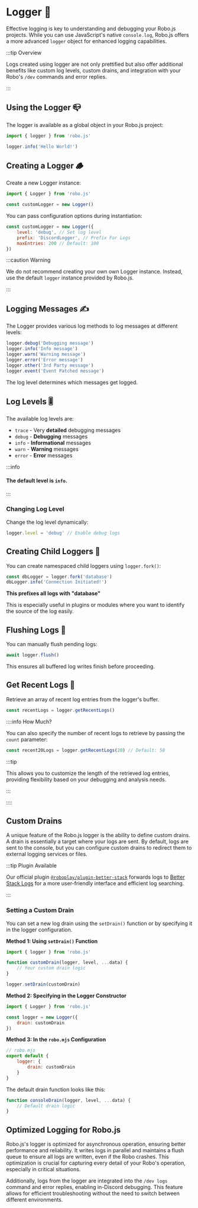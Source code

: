 # Logger 🌳

Effective logging is key to understanding and debugging your Robo.js projects. While you can use JavaScript's native `console.log`, Robo.js offers a more advanced `logger` object for enhanced logging capabilities.

:::tip Overview

Logs created using logger are not only prettified but also offer additional benefits like custom log levels, custom drains, and integration with your Robo's `/dev` commands and error replies.

:::

## Using the Logger 📪

The logger is available as a global object in your Robo.js project:

```javascript
import { logger } from 'robo.js'

logger.info('Hello World!')
```

## Creating a Logger 🪵

Create a new Logger instance:

```javascript
import { Logger } from 'robo.js'

const customLogger = new Logger()
```

You can pass configuration options during instantiation:

```javascript {2-4}
const customLogger = new Logger({
	level: 'debug', // Set log level
	prefix: 'DiscordLogger', // Prefix For Logs
	maxEntries: 200 // Default: 100
})
```

:::caution Warning

We do not recommend creating your own own Logger instance. Instead, use the default `logger` instance provided by Robo.js.

:::

## Logging Messages ✍️

The Logger provides various log methods to log messages at different levels:

```javascript
logger.debug('Debugging message')
logger.info('Info message')
logger.warn('Warning message')
logger.error('Error message')
logger.other('3rd Party message')
logger.event('Event Patched message')
```

The log level determines which messages get logged.

## Log Levels 🎚️

The available log levels are:

- `trace` - Very **detailed** debugging messages
- `debug` - **Debugging** messages
- `info` - **Informational** messages
- `warn` - **Warning** messages
- `error` - **Error** messages

:::info

#### The default level is `info`.

:::

### Changing Log Level

Change the log level dynamically:

```javascript
logger.level = 'debug' // Enable debug logs
```

## Creating Child Loggers 🐣

You can create namespaced child loggers using `logger.fork()`:

```javascript {1}
const dbLogger = logger.fork('database')
dbLogger.info('Connection Initiated!')
```

**This prefixes all logs with "database"**

This is especially useful in plugins or modules where you want to identify the source of the log easily.

## Flushing Logs 🚽

You can manually flush pending logs:

```javascript
await logger.flush()
```

This ensures all buffered log writes finish before proceeding.

## Get Recent Logs 📡

Retrieve an array of recent log entries from the logger's buffer.

```javascript
const recentLogs = logger.getRecentLogs()
```

::::info How Much?

You can also specify the number of recent logs to retrieve by passing the `count` parameter:

```javascript
const recent20Logs = logger.getRecentLogs(20) // Default: 50
```

:::tip

This allows you to customize the length of the retrieved log entries, providing flexibility based on your debugging and analysis needs.

:::

::::

## Custom Drains

A unique feature of the Robo.js logger is the ability to define custom drains. A drain is essentially a target where your logs are sent. By default, logs are sent to the console, but you can configure custom drains to redirect them to external logging services or files.

:::tip Plugin Available

Our official plugin [`@roboplay/plugin-better-stack`](https://github.com/Wave-Play/robo.js/tree/main/packages/plugin-better-stack) forwards logs to [Better Stack Logs](https://betterstack.com/logs) for a more user-friendly interface and efficient log searching.

:::

### Setting a Custom Drain

You can set a new log drain using the `setDrain()` function or by specifying it in the logger configuration.

**Method 1: Using `setDrain()` Function**

```javascript
import { logger } from 'robo.js'

function customDrain(logger, level, ...data) {
	// Your custom drain logic
}

logger.setDrain(customDrain)
```

**Method 2: Specifying in the Logger Constructor**

```javascript
import { Logger } from 'robo.js'

const logger = new Logger({
	drain: customDrain
})
```

**Method 3: In the `robo.mjs` Configuration**

```javascript
// robo.mjs
export default {
	logger: {
		drain: customDrain
	}
}
```

The default drain function looks like this:

```javascript
function consoleDrain(logger, level, ...data) {
	// Default drain logic
}
```

## Optimized Logging for Robo.js

Robo.js's logger is optimized for asynchronous operation, ensuring better performance and reliability. It writes logs in parallel and maintains a flush queue to ensure all logs are written, even if the Robo crashes. This optimization is crucial for capturing every detail of your Robo's operation, especially in critical situations.

Additionally, logs from the logger are integrated into the `/dev logs` command and error replies, enabling in-Discord debugging. This feature allows for efficient troubleshooting without the need to switch between different environments.
